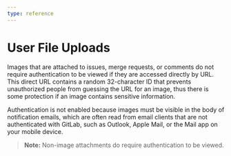 ```yaml
---
type: reference
---
```


# User File Uploads

Images that are attached to issues, merge requests, or comments
do not require authentication to be viewed if they are accessed directly by URL.
This direct URL contains a random 32-character ID that prevents unauthorized
people from guessing the URL for an image, thus there is some protection if an
image contains sensitive information.

Authentication is not enabled because images must be visible in the body of
notification emails, which are often read from email clients that are not
authenticated with GitLab, such as Outlook, Apple Mail, or the Mail app on your
mobile device. 

>**Note:**
Non-image attachments do require authentication to be viewed.

<!-- ## Troubleshooting

Include any troubleshooting steps that you can foresee. If you know beforehand what issues
one might have when setting this up, or when something is changed, or on upgrading, it's
important to describe those, too. Think of things that may go wrong and include them here.
This is important to minimize requests for support, and to avoid doc comments with
questions that you know someone might ask.

Each scenario can be a third-level heading, e.g. `### Getting error message X`.
If you have none to add when creating a doc, leave this section in place
but commented out to help encourage others to add to it in the future. -->
